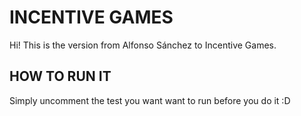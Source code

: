 # INCENTIVE GAMES

Hi! This is the version from Alfonso Sánchez to Incentive Games.

## HOW TO RUN IT

Simply uncomment the test you want want to run before you do it :D

